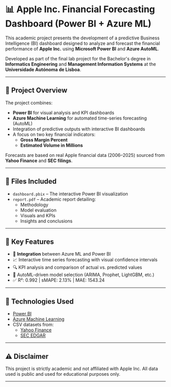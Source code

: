 # 📊 Apple Inc. Financial Forecasting Dashboard (Power BI + Azure ML)

This academic project presents the development of a predictive Business Intelligence (BI) dashboard designed to analyze and forecast the financial performance of **Apple Inc.** using **Microsoft Power BI** and **Azure AutoML**.

Developed as part of the final lab project for the Bachelor's degree in **Informatics Engineering** and **Management Information Systems** at the **Universidade Autónoma de Lisboa**.

---

## 🚀 Project Overview

The project combines:

- **Power BI** for visual analysis and KPI dashboards
- **Azure Machine Learning** for automated time-series forecasting (AutoML)
- Integration of predictive outputs with interactive BI dashboards
- A focus on two key financial indicators:
  - **Gross Margin Percent**
  - **Estimated Volume in Millions**

Forecasts are based on real Apple financial data (2006–2025) sourced from **Yahoo Finance** and **SEC filings**.

---

## 📁 Files Included

- `dashboard.pbix` – The interactive Power BI visualization
- `report.pdf` – Academic report detailing:
  - Methodology
  - Model evaluation
  - Visuals and KPIs
  - Insights and conclusions

---

## 📌 Key Features

- 🔗 **Integration** between Azure ML and Power BI
- 📈 Interactive time series forecasting with visual confidence intervals
- 🔍 KPI analysis and comparison of actual vs. predicted values
- 🤖 AutoML-driven model selection (ARIMA, Prophet, LightGBM, etc.)
- ✅ R²: 0.992 | sMAPE: 2.13% | MAE: 1543.24

---

## 🧰 Technologies Used

- [Power BI](https://powerbi.microsoft.com/)
- [Azure Machine Learning](https://azure.microsoft.com/en-us/products/machine-learning/)
- CSV datasets from:
  - [Yahoo Finance](https://finance.yahoo.com/)
  - [SEC EDGAR](https://www.sec.gov/edgar.shtml)

---

## ⚠️ Disclaimer

This project is strictly academic and not affiliated with Apple Inc. All data used is public and used for educational purposes only.

---
